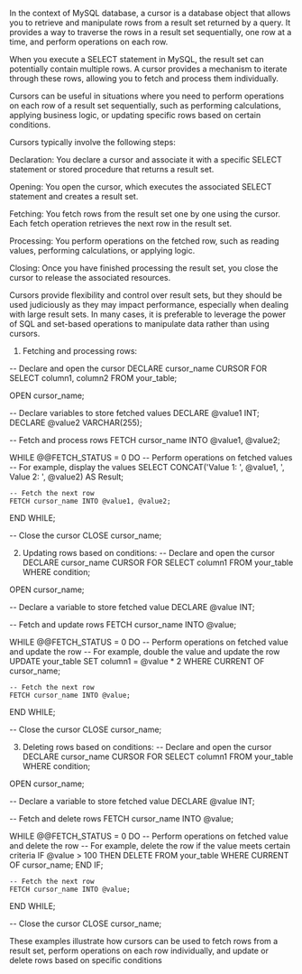 In the context of MySQL database, a cursor is a database object that allows you to retrieve and manipulate rows from a result set returned by a query. It provides a way to traverse the rows in a result set sequentially, one row at a time, and perform operations on each row.

When you execute a SELECT statement in MySQL, the result set can potentially contain multiple rows. A cursor provides a mechanism to iterate through these rows, allowing you to fetch and process them individually.

Cursors can be useful in situations where you need to perform operations on each row of a result set sequentially, such as performing calculations, applying business logic, or updating specific rows based on certain conditions.

Cursors typically involve the following steps:

Declaration: You declare a cursor and associate it with a specific SELECT statement or stored procedure that returns a result set.

Opening: You open the cursor, which executes the associated SELECT statement and creates a result set.

Fetching: You fetch rows from the result set one by one using the cursor. Each fetch operation retrieves the next row in the result set.

Processing: You perform operations on the fetched row, such as reading values, performing calculations, or applying logic.

Closing: Once you have finished processing the result set, you close the cursor to release the associated resources.

Cursors provide flexibility and control over result sets, but they should be used judiciously as they may impact performance, especially when dealing with large result sets. In many cases, it is preferable to leverage the power of SQL and set-based operations to manipulate data rather than using cursors.

1. Fetching and processing rows:

-- Declare and open the cursor
DECLARE cursor_name CURSOR FOR SELECT column1, column2 FROM your_table;

OPEN cursor_name;

-- Declare variables to store fetched values
DECLARE @value1 INT;
DECLARE @value2 VARCHAR(255);

-- Fetch and process rows
FETCH cursor_name INTO @value1, @value2;

WHILE @@FETCH_STATUS = 0 DO
    -- Perform operations on fetched values
    -- For example, display the values
    SELECT CONCAT('Value 1: ', @value1, ', Value 2: ', @value2) AS Result;

    -- Fetch the next row
    FETCH cursor_name INTO @value1, @value2;
END WHILE;

-- Close the cursor
CLOSE cursor_name;

2. Updating rows based on conditions:
-- Declare and open the cursor
DECLARE cursor_name CURSOR FOR SELECT column1 FROM your_table WHERE condition;

OPEN cursor_name;

-- Declare a variable to store fetched value
DECLARE @value INT;

-- Fetch and update rows
FETCH cursor_name INTO @value;

WHILE @@FETCH_STATUS = 0 DO
    -- Perform operations on fetched value and update the row
    -- For example, double the value and update the row
    UPDATE your_table SET column1 = @value * 2 WHERE CURRENT OF cursor_name;

    -- Fetch the next row
    FETCH cursor_name INTO @value;
END WHILE;

-- Close the cursor
CLOSE cursor_name;

3. Deleting rows based on conditions:
-- Declare and open the cursor
DECLARE cursor_name CURSOR FOR SELECT column1 FROM your_table WHERE condition;

OPEN cursor_name;

-- Declare a variable to store fetched value
DECLARE @value INT;

-- Fetch and delete rows
FETCH cursor_name INTO @value;

WHILE @@FETCH_STATUS = 0 DO
    -- Perform operations on fetched value and delete the row
    -- For example, delete the row if the value meets certain criteria
    IF @value > 100 THEN
        DELETE FROM your_table WHERE CURRENT OF cursor_name;
    END IF;

    -- Fetch the next row
    FETCH cursor_name INTO @value;
END WHILE;

-- Close the cursor
CLOSE cursor_name;


These examples illustrate how cursors can be used to fetch rows from a result set, perform operations on each row individually, and update or delete rows based on specific conditions
